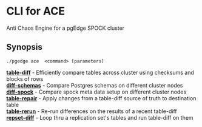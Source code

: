 # CLI for ACE
Anti Chaos Engine for a pgEdge SPOCK cluster

## Synopsis
    ./pgedge ace  <command> [parameters]

[**table-diff**](help/ace-table-diff.md)     - Efficiently compare tables across cluster using checksums and blocks of rows<br>
[**diff-schemas**](help/ace-diff-schemas.md) - Compare Postgres schemas on different cluster nodes<br>
[**diff-spock**](help/ace-diff-spock.md)     - Compare spock meta data setup on different cluster nodes<br>
[**table-repair**](help/ace-table-repair.md) - Apply changes from a table-diff source of truth to destination table<br> 
[**table-rerun**](help/ace-table-rerun.md)   - Re-run differences on the results of a recent table-diff<br>
[**repset-diff**](help/ace-repset-diff.md)   - Loop thru a replication set's tables and run table-diff on them<br>
